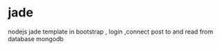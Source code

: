 jade
====

nodejs jade template in bootstrap , login ,connect post to and read from database mongodb 

